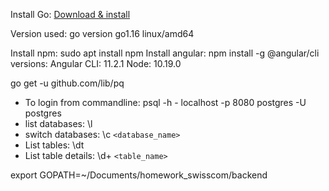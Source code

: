 Install Go: [Download & install](https://golang.org/doc/install)

Version used: go version go1.16 linux/amd64

Install npm: sudo apt install npm
Install angular: npm install -g @angular/cli
versions: Angular CLI: 11.2.1
Node: 10.19.0

go get -u github.com/lib/pq

- To login from commandline: psql -h - localhost -p 8080 postgres -U postgres
- list databases: \l
- switch databases: \c `<database_name>`
- List tables: \dt
- List table details: \d+ `<table_name>`

export GOPATH=~/Documents/homework_swisscom/backend
